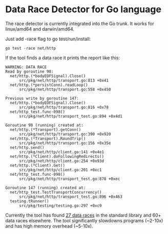 # Data Race Detector for Go language #

The race detector is currently integrated into the Go trunk. It works for linux/amd64 and darwin/amd64.

Just add -race flag to go test/run/install:
```
go test -race net/http
```

If the tool finds a data race it prints the report like this:
```
WARNING: DATA RACE
Read by goroutine 98:
  net/http.(*bodyEOFSignal).Close()
      src/pkg/net/http/transport.go:813 +0x41
  net/http.(*persistConn).readLoop()
      src/pkg/net/http/transport.go:558 +0x450

Previous write by goroutine 147:
  net/http.(*bodyEOFSignal).Close()
      src/pkg/net/http/transport.go:816 +0x78
  net/http_test.func·098()
      src/pkg/net/http/transport_test.go:894 +0x4d1

Goroutine 98 (running) created at:
  net/http.(*Transport).getConn()
      src/pkg/net/http/transport.go:390 +0x920
  net/http.(*Transport).RoundTrip()
      src/pkg/net/http/transport.go:156 +0x35e
  net/http.send()
      src/pkg/net/http/client.go:141 +0x4e1
  net/http.(*Client).doFollowingRedirects()
      src/pkg/net/http/client.go:254 +0x93d
  net/http.(*Client).Get()
      src/pkg/net/http/client.go:201 +0xc1
  net/http_test.func·098()
      src/pkg/net/http/transport_test.go:878 +0xec

Goroutine 147 (running) created at:
  net/http_test.TestTransportConcurrency()
      src/pkg/net/http/transport_test.go:896 +0x463
  testing.tRunner()
      src/pkg/testing/testing.go:297 +0xc9
```

Currently the tool has found [27 data races](http://code.google.com/p/go/issues/list?can=1&q=label%3AThreadSanitizer) in the standard library and 60+ data races elsewhere. The tool significantly slowdowns programs (~2-10x) and has high memory overhead (~5-10x).